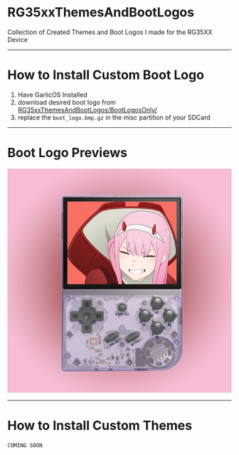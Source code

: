 # RG35xxThemesAndBootLogos
Collection of Created Themes and Boot Logos I made for the RG35XX Device


-----


# How to Install Custom Boot Logo

1. Have GarlicOS Installed
1. download desired boot logo from [RG35xxThemesAndBootLogos/BootLogosOnly/](https://github.com/highfiveghost/RG35xxThemesAndBootLogos/tree/main/BootLogosOnly)
1. replace the `boot_logo.bmp.gz` in the misc partition of your SDCard

-----

# Boot Logo Previews
![Zero Two Example](https://github.com/highfiveghost/RG35xxThemesAndBootLogos/blob/main/BootLogosOnly/ZeroTwo/ZeroTwoBootLogoDemo.png)

-----

# How to Install Custom Themes

```
COMING SOON
```
